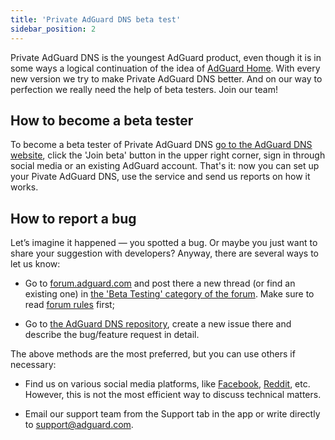 ```yaml
---
title: 'Private AdGuard DNS beta test'
sidebar_position: 2
---
```


Private AdGuard DNS is the youngest AdGuard product, even though it is in some ways a logical continuation of the idea of [AdGuard Home](https://kb.adguard.com/en/home/overview). With every new version we try to make Private AdGuard DNS better. And on our way to perfection we really need the help of beta testers. Join our team!

## How to become a beta tester

To become a beta tester of Private AdGuard DNS [go to the AdGuard DNS website](https://adguard-dns.io/en/welcome.html), click the 'Join beta' button in the upper right corner, sign in through social media or an existing AdGuard account. That's it: now you can set up your Pivate AdGuard DNS, use the service and send us reports on how it works.

## How to report a bug

Let’s imagine it happened — you spotted a bug. Or maybe you just want to share your suggestion with developers? Anyway, there are several ways to let us know:

* Go to [forum.adguard.com](forum.adguard.com) and post there a new thread (or find an existing one) in [the 'Beta Testing' category of the forum](https://forum.adguard.com/index.php?categories/48/). Make sure to read [forum rules](https://forum.adguard.com/index.php?threads/14859/) first;

* Go to [the AdGuard DNS repository](https://github.com/AdguardTeam/AdGuardDNS), create a new issue there and describe the bug/feature request in detail.

The above methods are the most preferred, but you can use others if necessary:

* Find us on various social media platforms, like [Facebook](https://www.facebook.com/AdguardEn/), [Reddit](https://www.reddit.com/r/Adguard/), etc. However, this is not the most efficient way to discuss technical matters.

* Email our support team from the Support tab in the app or write directly to [support@adguard.com](mailto:support@adguard.com).


